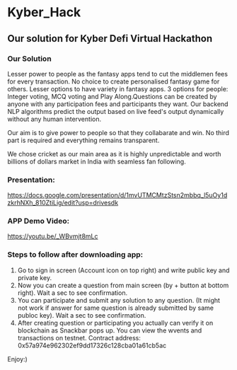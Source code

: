 # Kyber_Hack
## Our solution for Kyber Defi Virtual Hackathon


### Our Solution
Lesser power to people as the fantasy apps tend to cut the middlemen fees for every transaction. No choice to create personalised fantasy game for others. Lesser options to have variety in fantasy apps. 3 options for people: Integer voting, MCQ voting and Play Along.Questions can be created by anyone with any participation fees and participants they want. Our backend NLP algorithms predict the output based on live feed's output dynamically without any human intervention.

Our aim is to give power to people so that they collabarate and win. No third part is required and everything remains transparent.

We chose cricket as our main area as it is highly unpredictable and worth billions of dollars market in India with seamless fan following. 



### Presentation:

https://docs.google.com/presentation/d/1mvUTMCMtzStsn2mbbq_l5uOy1dzkrhNXh_810ZtiLig/edit?usp=drivesdk


### APP Demo Video:

https://youtu.be/_WBvmjt8mLc






### Steps to follow after downloading app:

1. Go to sign in screen (Account icon on top right) and write public key and private key.
2. Now you can create a question from main screen (by + button at bottom right). Wait a sec to see confirmation.
3. You can participate and submit any solution to any question. (It might not work if answer for same question is already submitted by same publoc key). Wait a sec to see confirmation.
4. After creating question or participating you actually can verify it on blockchain as Snackbar pops up. You can view the wvents and transactions on testnet.
Contract address: 0x57a974e962302ef9dd17326c128cba01a61cb5ac


Enjoy:)
